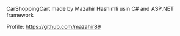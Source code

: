 CarShoppingCart made by Mazahir Hashimli usin C# and ASP.NET framework

Profile: https://github.com/mazahir89
